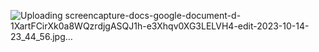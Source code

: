 ![Uploading screencapture-docs-google-document-d-1XartFCirXk0a8WQzrdjgASQJ1h-e3Xhqv0XG3LELVH4-edit-2023-10-14-23_44_56.jpg…]()
